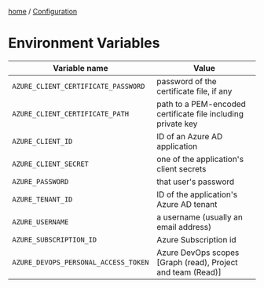[home](/readme.md) / [Configuration](/docs/configuration/index.md)

# Environment Variables
 

| Variable name                       | Value                                                        |
| ----------------------------------- | ------------------------------------------------------------ |
| `AZURE_CLIENT_CERTIFICATE_PASSWORD` | password of the certificate file, if any                     |
| `AZURE_CLIENT_CERTIFICATE_PATH`     | path to a PEM-encoded certificate file including private key |
| `AZURE_CLIENT_ID`                   | ID of an Azure AD application                                |
| `AZURE_CLIENT_SECRET`               | one of the application's client secrets                      |
| `AZURE_PASSWORD`                    | that user's password                                         |
| `AZURE_TENANT_ID`                   | ID of the application's Azure AD tenant                      |
| `AZURE_USERNAME`                    | a username (usually an email address)                        |
| `AZURE_SUBSCRIPTION_ID`             | Azure Subscription id                                        |
| `AZURE_DEVOPS_PERSONAL_ACCESS_TOKEN`| Azure DevOps scopes [Graph (read), Project and team (Read)]  |

